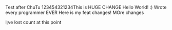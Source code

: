 Test after ChuTu
123454321234This is  HUGE CHANGE
Hello World! :)
Wrote every programmer EVER
Here is my feat changes!
MOre changes

I;ve lost count at this point

